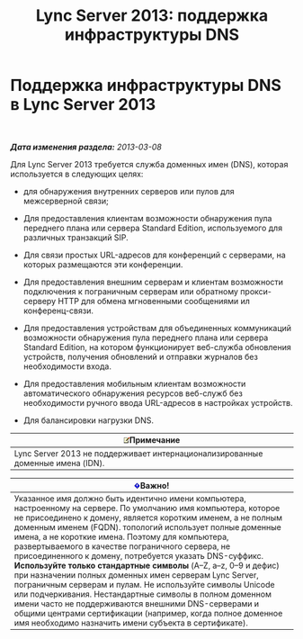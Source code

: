 ﻿---
title: 'Lync Server 2013: поддержка инфраструктуры DNS'
TOCTitle: Поддержка инфраструктуры доменных имен (DNS)
ms:assetid: 37777c16-94ce-436d-b517-bcf53a564513
ms:mtpsurl: https://technet.microsoft.com/ru-ru/library/Gg425850(v=OCS.15)
ms:contentKeyID: 49309442
ms.date: 05/19/2016
mtps_version: v=OCS.15
ms.translationtype: HT
---

# Поддержка инфраструктуры DNS в Lync Server 2013

 

_**Дата изменения раздела:** 2013-03-08_

Для Lync Server 2013 требуется служба доменных имен (DNS), которая используется в следующих целях:

  - для обнаружения внутренних серверов или пулов для межсерверной связи;

  - Для предоставления клиентам возможности обнаружения пула переднего плана или сервера Standard Edition, используемого для различных транзакций SIP.

  - Для связи простых URL-адресов для конференций с серверами, на которых размещаются эти конференции.

  - Для предоставления внешним серверам и клиентам возможности подключения к пограничным серверам или обратному прокси-серверу HTTP для обмена мгновенными сообщениями ил конференц-связи.

  - Для предоставления устройствам для объединенных коммуникаций возможности обнаружения пула переднего плана или сервера Standard Edition, на котором функционирует веб-служба обновления устройств, получения обновлений и отправки журналов без необходимости входа.

  - Для предоставления мобильным клиентам возможности автоматического обнаружения ресурсов веб-служб без необходимости ручного ввода URL-адресов в настройках устройств.

  - Для балансировки нагрузки DNS.

<table>
<thead>
<tr class="header">
<th><img src="images/Gg398412.note(OCS.15).gif" title="note" alt="note" />Примечание</th>
</tr>
</thead>
<tbody>
<tr class="odd">
<td>Lync Server 2013 не поддерживает интернационализированные доменные имена (IDN).</td>
</tr>
</tbody>
</table>


<table>
<thead>
<tr class="header">
<th><img src="images/JJ618369.important(OCS.15).gif" title="important" alt="important" />Важно!</th>
</tr>
</thead>
<tbody>
<tr class="odd">
<td>Указанное имя должно быть идентично имени компьютера, настроенному на сервере. По умолчанию имя компьютера, которое не присоединено к домену, является коротким именем, а не полным доменным именем (FQDN). топологий использует полные доменные имена, а не короткие имена. Поэтому для компьютера, развертываемого в качестве пограничного сервера, не присоединенного к домену, потребуется указать DNS-суффикс. <strong>Используйте только стандартные символы</strong> (A–Z, a–z, 0–9 и дефис) при назначении полных доменных имен серверам Lync Server, пограничным серверам и пулам. Не используйте символы Unicode или подчеркивания. Нестандартные символы в полном доменном имени часто не поддерживаются внешними DNS-серверами и общими центрами сертификации (например, когда полное доменное имя необходимо назначить имени субъекта в сертификате).</td>
</tr>
</tbody>
</table>

